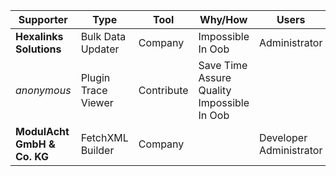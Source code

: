 Supporter|Type|Tool|Why/How|Users|Month
---|---|---|---|---|---
**Hexalinks Solutions** | Bulk Data Updater | Company | Impossible In Oob | Administrator | 2025-01
_anonymous_ | Plugin Trace Viewer | Contribute | Save Time<br/> Assure Quality<br/> Impossible In Oob |  | 2025-01
**ModulAcht GmbH & Co. KG** | FetchXML Builder | Company |  | Developer<br/> Administrator | 2024-11
